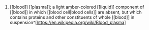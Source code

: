 1. [[blood]] [[plasma]]; a light amber-colored [[liquid]] component of [[blood]] in which [[blood cell|blood cells]] are absent, but which contains proteins and other constituents of whole [[blood]] in suspension^[https://en.wikipedia.org/wiki/Blood_plasma]